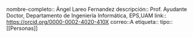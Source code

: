 nombre-completo:: Ángel Lareo Fernandez
descripción:: Prof. Ayudante Doctor, Departamento de Ingeniería Informática, EPS,UAM
link:: https://orcid.org/0000-0002-4020-410X
correo::A
etiqueta::
tipo:: [[Personas]]
